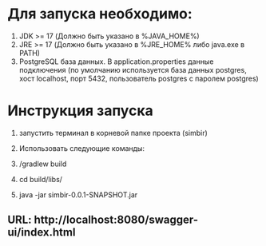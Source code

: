 # Для запуска необходимо:
1. JDK >= 17 (Должно быть указано в %JAVA_HOME%)
2. JRE >= 17 (Должно быть указано в %JRE_HOME% либо java.exe в PATH)
3. PostgreSQL база данных. В application.properties данные подключения (по умолчанию используется база данных postgres, хост localhost, порт 5432, пользователь postgres с паролем postgres)
# Инструкция запуска
1. запустить терминал в корневой папке проекта (simbir)
2. Использовать следующие команды:

1. /gradlew build
2. cd build/libs/
3. java -jar simbir-0.0.1-SNAPSHOT.jar
## URL: http://localhost:8080/swagger-ui/index.html

